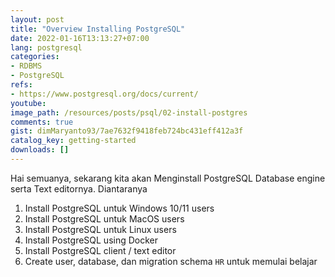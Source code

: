 ```yaml
---
layout: post
title: "Overview Installing PostgreSQL"
date: 2022-01-16T13:13:27+07:00
lang: postgresql
categories:
- RDBMS
- PostgreSQL
refs: 
- https://www.postgresql.org/docs/current/
youtube: 
image_path: /resources/posts/psql/02-install-postgres
comments: true
gist: dimMaryanto93/7ae7632f9418feb724bc431eff412a3f
catalog_key: getting-started
downloads: []
---
```


Hai semuanya, sekarang kita akan Menginstall PostgreSQL Database engine serta Text editornya. Diantaranya 

1. Install PostgreSQL untuk Windows 10/11 users
2. Install PostgreSQL untuk MacOS users
3. Install PostgreSQL untuk Linux users
4. Install PostgreSQL using Docker
5. Install PostgreSQL client / text editor
6. Create user, database, dan migration schema `HR` untuk memulai belajar